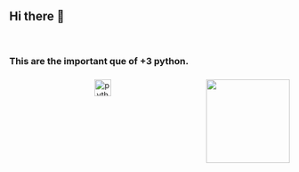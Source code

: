 ## Hi there 👋

<br clear="both">

<h3 align="left">This are the important que of +3 python. </h3>

###

<img align="right" height="150" src="https://tse3.mm.bing.net/th/id/OIP.iAWXkDm7TFanp6vseda75AHaEK?w=3996&h=2250&rs=1&pid=ImgDetMain"  />

###

<div align="center">
  <img src="https://cdn.jsdelivr.net/gh/devicons/devicon/icons/python/python-original.svg" height="30" alt="python logo"  />
  <img width="12" />
</div>

###

###
###